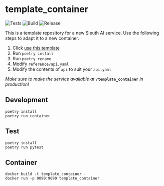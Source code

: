 # template_container
![Tests](https://github.com/Sleuth-Capital/template_container/workflows/Tests/badge.svg)
![Build](https://github.com/Sleuth-Capital/template_container/workflows/Build/badge.svg)
![Release](https://github.com/Sleuth-Capital/template_container/workflows/Release/badge.svg)


This is a template repository for a new Sleuth AI service.
Use the following steps to adapt it to a new container.

1. Click [use this template](https://github.com/Sleuth-Capital/template_container/generate)
2. Run ``poetry install``
3. Run ``poetry rename``
4. Modify ``reference/api.yaml``
5. Modify the contents of ``api`` to suit your ``api.yaml``

*Make sure to make the service available at* **``/template_container``** *in production!*

## Development
````
poetry install
poetry run container
````
## Test
````
poetry install
poetry run pytest
````
## Container
````
docker build -t template_container .
docker run -p 9090:9090 template_container
````
